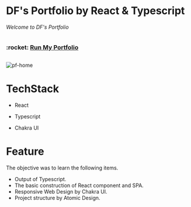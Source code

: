 # DF's Portfolio by React & Typescript

*Welcome to DF's Portfolio*

<div style="display:flex;flex-direction:row; justify-content; space-between;width:100%">
  <h3>:rocket: <a  target="_blank" href="https://df-portfolio.vercel.app/"> Run My Portfolio </a></h3>  
</div>

![pf-home](https://user-images.githubusercontent.com/107029103/194054135-e2dffc89-28b2-4540-b423-2bfd04cdea01.jpg)

# TechStack

- React

- Typescript

- Chakra UI

# Feature
The objective was to learn the following items.

- Output of Typescript.
- The basic construction of React component and SPA.
- Responsive Web Design by Chakra UI.
- Project structure by Atomic Design.
